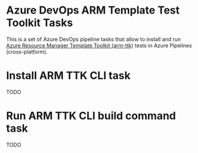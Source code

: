 # Azure DevOps ARM Template Test Toolkit Tasks

This is a set of Azure DevOps pipeline tasks that allow to install and run [Azure Resource Manager Template Toolkit (arm-ttk)](https://github.com/Azure/arm-ttk) tests in Azure Pipelines (cross-platform).

# Install ARM TTK CLI task

TODO

# Run ARM TTK CLI build command task

TODO
